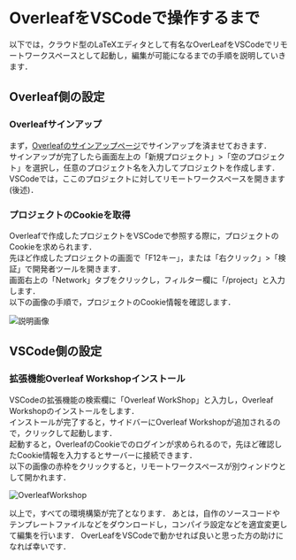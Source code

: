 # OverleafをVSCodeで操作するまで
以下では，クラウド型のLaTeXエディタとして有名なOverLeafをVSCodeでリモートワークスペースとして起動し，編集が可能になるまでの手順を説明していきます．  

## Overleaf側の設定
### Overleafサインアップ
まず，[Overleafのサインアップページ](https://ja.overleaf.com/sso-login)でサインアップを済ませておきます．  
サインアップが完了したら画面左上の「新規プロジェクト」>「空のプロジェクト」を選択し，任意のプロジェクト名を入力してプロジェクトを作成します．  
VSCodeでは，ここのプロジェクトに対してリモートワークスペースを開きます(後述)．  

### プロジェクトのCookieを取得
Overleafで作成したプロジェクトをVSCodeで参照する際に，プロジェクトのCookieを求められます．  
先ほど作成したプロジェクトの画面で「F12キー」，または「右クリック」>「検証」で開発者ツールを開きます．  
画面右上の「Network」タブをクリックし，フィルター欄に「/project」と入力します．  
以下の画像の手順で，プロジェクトのCookie情報を確認します．  

![説明画像](https://github.com/haradakaito/LaTeX_OverLeaf_VSCode/assets/75819611/c8435ccb-4c78-46c3-a3b0-c0d36bbf5a58)

## VSCode側の設定
### 拡張機能Overleaf Workshopインストール
VSCodeの拡張機能の検索欄に「Overleaf WorkShop」と入力し，Overleaf Workshopのインストールをします．  
インストールが完了すると，サイドバーにOverleaf Workshopが追加されるので，クリックして起動します．  
起動すると，OverleafのCookieでのログインが求められるので，先ほど確認したCookie情報を入力するとサーバーに接続できます．  
以下の画像の赤枠をクリックすると，リモートワークスペースが別ウィンドウとして開かれます．  

![OverleafWorkshop](https://github.com/haradakaito/LaTeX_OverLeaf_VSCode/assets/75819611/95e465a8-98d9-468a-b043-75b376ad9421)

以上で，すべての環境構築が完了となります．
あとは，自作のソースコードやテンプレートファイルなどをダウンロードし，コンパイラ設定などを適宜変更して編集を行います．
OverLeafをVSCodeで動かせれば良いと思った方の助けになれば幸いです．  
